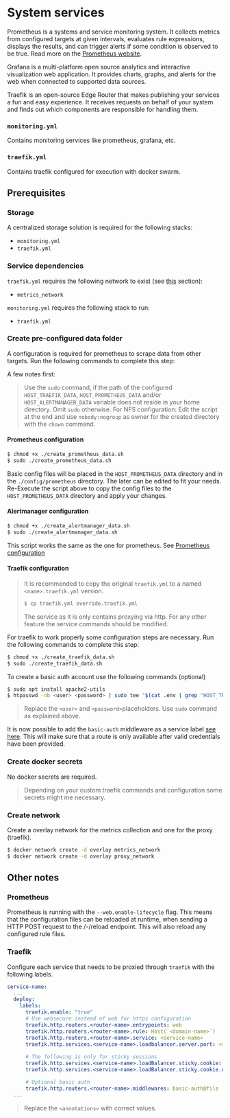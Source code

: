 # System services

Prometheus is a systems and service monitoring system. It collects metrics from configured targets at given intervals, evaluates rule expressions, displays the results, and can trigger alerts if some condition is observed to be true. Read more on the [Prometheus website](https://prometheus.io/).

Grafana is a multi-platform open source analytics and interactive visualization web application. It provides charts, graphs, and alerts for the web when connected to supported data sources.

Traefik is an open-source Edge Router that makes publishing your services a fun and easy experience. It receives requests on behalf of your system and finds out which components are responsible for handling them.

### `monitoring.yml`
Contains monitoring services like prometheus, grafana, etc.

### `traefik.yml`
Contains traefik configured for execution with docker swarm.

## Prerequisites
### Storage
A centralized storage solution is required for the following stacks:
- `monitoring.yml`
- `traefik.yml`

### Service dependencies
`traefik.yml` requires the following network to exist (see [this](#create-network) section):
- `metrics_network`

`monitoring.yml` requires the following stack to run:
- `traefik.yml`

### Create pre-configured data folder
A configuration is required for prometheus to scrape data from other targets. Run the following commands to complete this step:

A few notes first:
> Use the `sudo` command, if the path of the configured `HOST_TRAEFIK_DATA`, `HOST_PROMETHEUS_DATA` and/or `HOST_ALERTMANAGER_DATA` variable does not reside in your home directory. Omit `sudo` otherwise.
> For NFS configuration: Edit the script at the end and use `nobody:nogroup` as owner for the created directory with the `chown` command.

#### Prometheus configuration
```sh
$ chmod +x ./create_prometheus_data.sh
$ sudo ./create_prometheus_data.sh
```

Basic config files will be placed in the `HOST_PROMETHEUS_DATA` directory and in the `./config/prometheus` directory. The later can be edited to fit your needs. Re-Execute the script above to copy the config files to the `HOST_PROMETHEUS_DATA` directory and apply your changes.

#### Alertmanager configuration
```sh
$ chmod +x ./create_alertmanager_data.sh
$ sudo ./create_alertmanager_data.sh
```
This script works the same as the one for prometheus. See [Prometheus configuration](#prometheus-configuration)

#### Traefik configuration
> It is recommended to copy the original `traefik.yml` to a named `<name>.traefik.yml` version.
> ```sh
> $ cp traefik.yml override.traefik.yml
> ```
> The service as it is only contains proxying via http. For any other feature the service commands should be modified. 

For traefik to work properly some configuration steps are necessary. Run the following commands to complete this step:

```sh
$ chmod +x ./create_traefik_data.sh
$ sudo ./create_traefik_data.sh
```

To create a basic auth account use the following commands (optional)

```sh
$ sudo apt install apache2-utils
$ htpasswd -nb <user> <password> | sudo tee "$(cat .env | grep "HOST_TRAEFIK_PATH" | cut -d'=' -f2)/users.txt"
```
> Replace the `<user>` and `<password>`placeholders.
> Use `sudo` command as explained above.

It is now possible to add the `basic-auth` middleware as a service label [see here](#traefik). This will make sure that a route is only available after valid credentials have been provided.

### Create docker secrets
No docker secrets are required.

> Depending on your custom traefik commands and configuration some secrets might me necessary.

### Create network
Create a overlay network for the metrics collection and one for the proxy (traefik).

```sh
$ docker network create -d overlay metrics_network
$ docker network create -d overlay proxy_network
```

## Other notes
### Prometheus
Prometheus is running with the `--web.enable-lifecycle` flag. This means that the configuration files can be reloaded at runtime,
when sending a HTTP POST request to the /-/reload endpoint. This will also reload any configured rule files.

### Traefik
Configure each service that needs to be proxied through `traefik` with the following labels.

```yml
service-name:
  ...
  deploy:
    labels:
      traefik.enable: "true"
      # Use websecure instead of web for https configuration
      traefik.http.routers.<router-name>.entrypoints: web
      traefik.http.routers.<router-name>.rule: Host(`<domain-name>`)
      traefik.http.routers.<router-name>.service: <service-name>
      traefik.http.services.<service-name>.loadbalancer.server.port: <service-port>
      
      # The following is only for sticky sessions
      traefik.http.services.<service-name>.loadBalancer.sticky.cookie: "true"
      traefik.http.services.<service-name>.loadBalancer.sticky.cookie.name: "<random-string>"

      # Optional basic auth 
      traefik.http.routers.<router-name>.middlewares: basic-auth@file
  ...
```
> Replace the `<annotations>` with correct values.